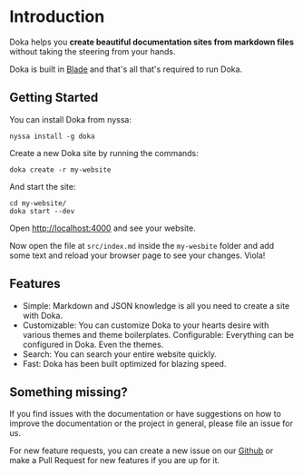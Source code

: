 # Introduction

Doka helps you **create beautiful documentation sites from markdown files**
without taking the steering from your hands.

Doka is built in [Blade](https://bladelang.com) and that's all that's required to run Doka.

## Getting Started

You can install Doka from nyssa:

```
nyssa install -g doka
```

Create a new Doka site by running the commands:

```
doka create -r my-website
```

And start the site:

```
cd my-website/
doka start --dev
```

Open [http://localhost:4000](http://localhost:4000) and see your website.

Now open the file at `src/index.md` inside the `my-wesbite` folder and add some text and 
reload your browser page to see your changes. Viola!

## Features

- Simple: Markdown and JSON knowledge is all you need to create a site with 
  Doka.
- Customizable: You can customize Doka to your hearts desire with various 
  themes and theme boilerplates.
  Configurable: Everything can be configured in Doka. Even the themes.
- Search: You can search your entire website quickly.
- Fast: Doka has been built optimized for blazing speed.


## Something missing?

If you find issues with the documentation or have suggestions on how to improve the 
documentation or the project in general, please file an issue for us.

For new feature requests, you can create a new issue on our 
[Github](https://github.com/mcfriend99/doka) or make a Pull Request for new features 
if you are up for it.
